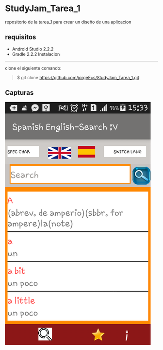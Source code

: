 StudyJam_Tarea_1
===

repositorio de la tarea_1 para crear un diseño de una aplicacion

requisitos
---


* Android Studio 2.2.2
* Gradle 2.2.2
Instalacion
---


clone el siguiente comando:
> $ git clone https://github.com/jorgeEcs/StudyJam_Tarea_1.git

Capturas
---
![Captura](/img/captura1.png)